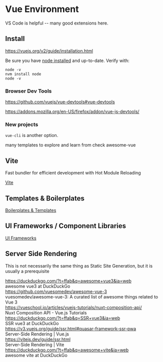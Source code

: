 # Vue Environment

VS Code is helpful -- many good extensions here. 

## Install

https://vuejs.org/v2/guide/installation.html

Be sure you have [node installed](../javascript/node.md) and up-to-date. Verify with:

```
node -v
nvm install node
node -v
```

### Browser Dev Tools

https://github.com/vuejs/vue-devtools#vue-devtools

https://addons.mozilla.org/en-US/firefox/addon/vue-js-devtools/

### New projects 

`vue-cli` is another option.

many templates to explore and learn from
check awesome-vue


## Vite

Fast bundler for efficient development with Hot Module Reloading

[Vite](vite.md)


## Templates & Boilerplates

[Boilerplates & Templates](boilerplates.md)


## UI Frameworks / Component Libraries

[UI Frameworks](ui-frameworks.md)


## Server Side Rendering

This is not necessarily the same thing as Static Site Generation, but it is usually a prerequisite

https://duckduckgo.com/?t=ffab&q=awesome+vue3&ia=web  
 awesome vue3 at DuckDuckGo  
https://github.com/vuesomedev/awesome-vue-3  
 vuesomedev/awesome-vue-3: A curated list of awesome things related to Vue 3  
https://vueschool.io/articles/vuejs-tutorials/nuxt-composition-api/  
 Nuxt Composition API - Vue.js Tutorials  
https://duckduckgo.com/?t=ffab&q=SSR+vue3&ia=web  
 SSR vue3 at DuckDuckGo  
https://v3.vuejs.org/guide/ssr.html#quasar-framework-ssr-pwa  
 Server-Side Rendering | Vue.js  
https://vitejs.dev/guide/ssr.html  
 Server-Side Rendering | Vite  
https://duckduckgo.com/?t=ffab&q=awesome+vite&ia=web  
awesome vite at DuckDuckGo  



